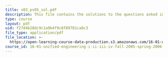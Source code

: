 ```yaml
---
title: s03_ps05_sol.pdf
description: This file contains the solutions to the questions asked in signal and systems.
type: course
layout: pdf
uid: f27d4b28dc9c1a9b4f9c8f89781ca8c3
file_type: application/pdf
file_location: >-
  https://open-learning-course-data-production.s3.amazonaws.com/16-01-unified-engineering-i-ii-iii-iv-fall-2005-spring-2006/f27d4b28dc9c1a9b4f9c8f89781ca8c3_s03_ps05_sol.pdf
course_id: 16-01-unified-engineering-i-ii-iii-iv-fall-2005-spring-2006
---
```

